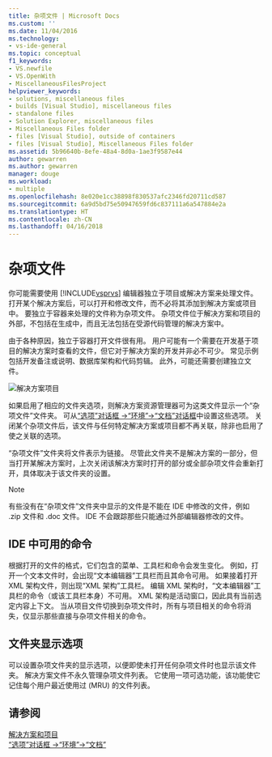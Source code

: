 ```yaml
---
title: 杂项文件 | Microsoft Docs
ms.custom: ''
ms.date: 11/04/2016
ms.technology:
- vs-ide-general
ms.topic: conceptual
f1_keywords:
- VS.newfile
- VS.OpenWith
- MiscellaneousFilesProject
helpviewer_keywords:
- solutions, miscellaneous files
- builds [Visual Studio], miscellaneous files
- standalone files
- Solution Explorer, miscellaneous files
- Miscellaneous Files folder
- files [Visual Studio], outside of containers
- files [Visual Studio], Miscellaneous Files folder
ms.assetid: 5b96640b-8efe-48a4-8d0a-1ae3f9587e44
author: gewarren
ms.author: gewarren
manager: douge
ms.workload:
- multiple
ms.openlocfilehash: 8e020e1cc38898f830537afc2346fd20711cd587
ms.sourcegitcommit: 6a9d5bd75e50947659fd6c837111a6a547884e2a
ms.translationtype: HT
ms.contentlocale: zh-CN
ms.lasthandoff: 04/16/2018
---
```

# <a name="miscellaneous-files"></a>杂项文件
你可能需要使用 [!INCLUDE[vsprvs](../../code-quality/includes/vsprvs_md.md)] 编辑器独立于项目或解决方案来处理文件。 打开某个解决方案后，可以打开和修改文件，而不必将其添加到解决方案或项目中。 要独立于容器来处理的文件称为杂项文件。 杂项文件位于解决方案和项目的外部，不包括在生成中，而且无法包括在受源代码管理的解决方案中。  
  
 由于各种原因，独立于容器打开文件很有用。 用户可能有一个需要在开发基于项目的解决方案时查看的文件，但它对于解决方案的开发并非必不可少。 常见示例包括开发备注或说明、数据库架构和代码剪辑。 此外，可能还需要创建独立文件。  
  
 ![解决方案项目](../../ide/reference/media/projects_solutions_misc.gif "Projects_Solutions_Misc")  
  
 如果启用了相应的文件夹选项，则解决方案资源管理器可为这类文件显示一个“杂项文件”文件夹。 可从[“选项”对话框 ->“环境”->“文档”对话框](../../ide/reference/documents-environment-options-dialog-box.md)中设置这些选项。 关闭某个杂项文件后，该文件与任何特定解决方案或项目都不再关联，除非也启用了使之关联的选项。  
  
 “杂项文件”文件夹将文件表示为链接。 尽管此文件夹不是解决方案的一部分，但当打开某解决方案时，上次关闭该解决方案时打开的部分或全部杂项文件会重新打开，具体取决于该文件夹的设置。  
  
> [!NOTE]
>  有些没有在“杂项文件”文件夹中显示的文件是不能在 IDE 中修改的文件，例如 .zip 文件和 .doc 文件。 IDE 不会跟踪那些只能通过外部编辑器修改的文件。  
  
## <a name="commands-available-in-the-ide"></a>IDE 中可用的命令  
 根据打开的文件的格式，它们包含的菜单、工具栏和命令会发生变化。 例如，打开一个文本文件时，会出现“文本编辑器”工具栏而且其命令可用。 如果接着打开 XML 架构文件，则出现“XML 架构”工具栏。 编辑 XML 架构时，“文本编辑器”工具栏的命令（或该工具栏本身）不可用。 XML 架构是活动窗口，因此具有当前选定内容上下文。 当从项目文件切换到杂项文件时，所有与项目相关的命令将消失，仅显示那些直接与杂项文件相关的命令。  
  
## <a name="folder-display-options"></a>文件夹显示选项  
 可以设置杂项文件夹的显示选项，以便即使未打开任何杂项文件时也显示该文件夹。 解决方案文件不永久管理杂项文件列表。 它使用一项可选功能，该功能使它记住每个用户最近使用过 (MRU) 的文件列表。  
  
## <a name="see-also"></a>请参阅  
 [解决方案和项目](../../ide/solutions-and-projects-in-visual-studio.md)   
 [“选项”对话框 ->“环境”->“文档”](../../ide/reference/documents-environment-options-dialog-box.md)
